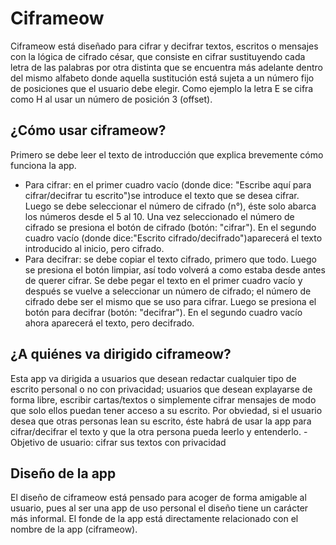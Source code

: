 # Ciframeow

Ciframeow está diseñado para cifrar y decifrar textos, escritos o mensajes con la lógica de cifrado césar, que consiste en cifrar sustituyendo cada letra de las palabras por otra distinta que se encuentra más adelante dentro del mismo alfabeto donde aquella sustitución está sujeta a un número fijo de posiciones que el usuario debe elegir. Como ejemplo la letra E se cifra como H al usar un número de posición 3 (offset).

## ¿Cómo usar ciframeow?

Primero se debe leer el texto de introducción que explica brevemente cómo funciona la app. 
- Para cifrar: en el primer cuadro vacío (donde dice: "Escribe aquí para cifrar/decifrar tu escrito")se introduce el texto que se desea cifrar. Luego se debe seleccionar el número de cifrado (n°), éste solo abarca los números desde el 5 al 10. Una vez seleccionado el número de cifrado se presiona el botón de cifrado (botón: "cifrar"). En el segundo cuadro vacío (donde dice:"Escrito cifrado/decifrado")aparecerá el texto introducido al inicio, pero cifrado. 
- Para decifrar: se debe copiar el texto cifrado, primero que todo. Luego se presiona el botón limpiar, así todo volverá a como estaba desde antes de querer cifrar. Se debe pegar  el texto en el primer cuadro vacío y después se vuelve a seleccionar un número de cifrado; el número de cifrado debe ser el mismo que se uso para cifrar. Luego se presiona el botón para decifrar (botón: "decifrar"). En el segundo cuadro vacío ahora aparecerá el texto, pero decifrado. 

## ¿A quiénes va dirigido ciframeow?

Esta app va dirigida a usuarios que desean redactar cualquier tipo de escrito personal o no con privacidad; usuarios que desean explayarse de forma libre, escribir cartas/textos o simplemente cifrar mensajes de modo que solo ellos puedan tener acceso a su escrito. Por obviedad, si el usuario desea que otras personas lean su escrito, éste habrá de usar la app para cifrar/decifrar el texto y que la otra persona pueda leerlo y entenderlo.
-Objetivo de usuario: cifrar sus textos con privacidad

## Diseño de la app

El diseño de ciframeow está pensado para acoger de forma amigable al usuario, pues al ser una app de uso personal el diseño tiene un carácter más informal. El fonde de la app está directamente relacionado con el nombre de la app (ciframeow).

